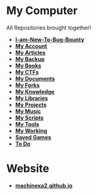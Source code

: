# My Computer
All Repositories brought together!

* **[I-am-New-To-Bug-Bounty](https://github.com/machinexa2/I-Am-New-To-Bug-Bounty)**
* **[My Account](https://github.com/machinexa2/My-Account)**
* **[My Articles](https://github.com/machinexa2/My-Articles)**
* **[My Backup](https://github.com/machinexa2/My-Backup)**
* **[My Books](https://github.com/machinexa2/My-Books)**
* **[My CTFs](https://github.com/machinexa2/My-CTFs)**
* **[My Documents](https://github.com/machinexa2/My-Documents)**
* **[My Forks](https://github.com/machinexa2/My-Forks)**
* **[My Knowledge](https://github.com/machinexa2/My-Knowledge)**
* **[My Libraries](https://github.com/machinexa2/My-Libraries)**
* **[My Projects](https://github.com/machinexa2/My-Projects)**
* **[My Music](https://github.com/machinexa2/My-Music)**
* **[My Scripts](https://github.com/machinexa2/My-Scripts)**
* **[My Tools](https://github.com/machinexa2/My-Tools)**
* **[My Working](https://github.com/machinexa2/My-Working)**
* **[Saved Games](https://github.com/machinexa2/Saved-Games)**
* **[To Do](https://github.com/machinexa2/To-Do)**

# Website
* **[machinexa2.github.io](https://github.com/machinexa2/machinexa2.github.io)**

